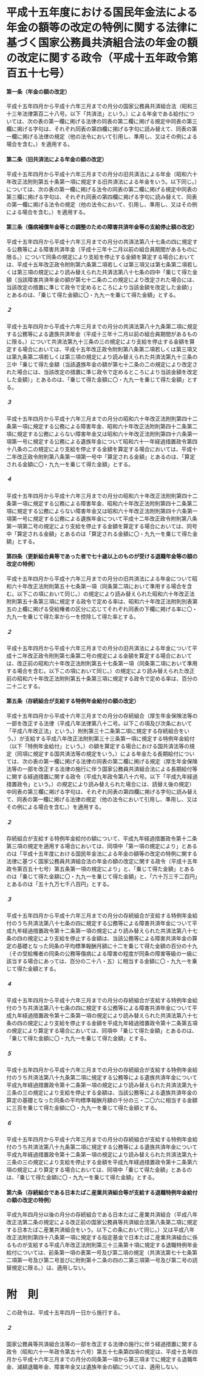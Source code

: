 # 平成十五年度における国民年金法による年金の額等の改定の特例に関する法律に基づく国家公務員共済組合法の年金の額の改定に関する政令（平成十五年政令第百五十七号）
#### 第一条（年金の額の改定）
平成十五年四月から平成十六年三月までの月分の国家公務員共済組合法（昭和三十三年法律第百二十八号。以下「共済法」という。）による年金である給付については、次の表の第一欄に掲げる法律の同表の第二欄に掲げる規定中同表の第三欄に掲げる字句は、それぞれ同表の第四欄に掲げる字句に読み替えて、同表の第一欄に掲げる法律の規定（他の法令において引用し、準用し、又はその例による場合を含む。）を適用する。
#### 第二条（旧共済法による年金の額の改定）
平成十五年四月から平成十六年三月までの月分の旧共済法による年金（昭和六十年改正法附則第五十条第一項に規定する旧共済法による年金をいう。以下同じ。）については、次の表の第一欄に掲げる法令の同表の第二欄に掲げる規定中同表の第三欄に掲げる字句は、それぞれ同表の第四欄に掲げる字句に読み替えて、同表の第一欄に掲げる法令の規定（他の法令において、引用し、準用し、又はその例による場合を含む。）を適用する。
#### 第三条（傷病補償年金等との調整のための障害共済年金等の支給停止額の改定）
平成十五年四月から平成十六年三月までの月分の共済法第八十七条の四に規定する公務等による障害共済年金（平成十三年十二月以前の組合員期間があるものに限る。）について同条の規定により支給を停止する金額を算定する場合においては、平成十五年改正政令附則第六条第二項若しくは第三項又は第七条第二項若しくは第三項の規定により読み替えられた共済法第八十七条の四中「乗じて得た金額（当該障害共済年金の額が第七十二条の二の規定により改定された場合には、当該改定の措置に準じて政令で定めるところにより当該金額を改定した金額）」とあるのは、「乗じて得た金額に〇・九九一を乗じて得た金額」とする。
##### ２
平成十五年四月から平成十六年三月までの月分の共済法第八十九条第二項に規定する公務等による遺族共済年金（平成十三年十二月以前の組合員期間があるものに限る。）について共済法第九十三条の三の規定により支給を停止する金額を算定する場合においては、平成十五年改正政令附則第八条第二項若しくは第三項又は第九条第二項若しくは第三項の規定により読み替えられた共済法第九十三条の三中「乗じて得た金額（当該遺族年金の額が第七十二条の二の規定により改定された場合には、当該改定の措置に準じ政令で定めるところにより当該金額を改定した金額）」とあるのは、「乗じて得た金額に〇・九九一を乗じて得た金額」とする。
##### ３
平成十五年四月から平成十六年三月までの月分の昭和六十年改正法附則第四十二条第一項に規定する公務による障害年金、昭和六十年改正法附則第四十二条第二項に規定する公務によらない障害年金又は昭和六十年改正法附則第四十六条第一項第一号に規定する公務による遺族年金について昭和六十一年経過措置政令第四十八条の二の規定により支給を停止する金額を算定する場合においては、平成十二年改正政令附則第八条第一項第一号中「算定される金額」とあるのは、「算定される金額に〇・九九一を乗じて得た金額」とする。
##### ４
平成十五年四月から平成十六年三月までの月分の昭和六十年改正法附則第四十二条第一項に規定する公務による障害年金、昭和六十年改正法附則第四十二条第二項に規定する公務によらない障害年金又は昭和六十年改正法附則第四十六条第一項第一号に規定する公務による遺族年金について平成十二年改正政令附則第八条第一項第二号の規定により支給を停止する金額を算定する場合においては、同号中「算定される金額」とあるのは「算定される金額に〇・九九一を乗じて得た金額」とする。
#### 第四条（更新組合員等であった者で七十歳以上のものが受ける退職年金等の額の改定の特例）
平成十五年四月から平成十六年三月までの月分の旧共済法による年金について昭和六十年改正法附則第五十七条第一項（同条第二項において準用する場合を含む。以下この項において同じ。）の規定により読み替えられた昭和六十年改正法附則第五十条第三項に規定する政令で定める率は、昭和六十年改正法附則別表第五の上欄に掲げる受給権者の区分に応じてそれぞれ同表の下欄に掲げる率に〇・九九一を乗じて得た率から一を控除して得た率とする。
##### ２
平成十五年四月から平成十六年三月までの月分の旧共済法による年金について平成十二年改正政令附則第七条第二号の規定による金額を算定する場合においては、改正前の昭和六十年改正法附則第五十七条第一項（同条第二項において準用する場合を含む。以下この項において同じ。）の規定により読み替えられた改正前の昭和六十年改正法附則第五十条第三項に規定する政令で定める率は、百分の二十二とする。
#### 第五条（存続組合が支給する特例年金給付の額の改定）
平成十五年四月から平成十六年三月までの月分の存続組合（厚生年金保険法等の一部を改正する法律（平成八年法律第八十二号。以下この項及び次条において「平成八年改正法」という。）附則第三十二条第二項に規定する存続組合をいう。）が支給する平成八年改正法附則第三十三条第一項に規定する特例年金給付（以下「特例年金給付」という。）の額を算定する場合における国共済法等の規定（同項に規定する国共済法等の規定をいう。）による年金たる長期給付については、次の表の第一欄に掲げる法律の同表の第二欄に掲げる規定（厚生年金保険法等の一部を改正する法律の施行に伴う国家公務員共済組合法による長期給付等に関する経過措置に関する政令（平成九年政令第八十六号。以下「平成九年経過措置政令」という。）の規定により読み替えられた場合には、読替え後の規定）中同表の第三欄に掲げる字句は、それぞれ同表の第四欄に掲げる字句に読み替えて、同表の第一欄に掲げる法律の規定（他の法令において引用し、準用し、又はその例による場合を含む。）を適用する。
##### ２
存続組合が支給する特例年金給付の額について、平成九年経過措置政令第十二条第三項の規定を適用する場合においては、同項中「第一項の規定により」とあるのは「平成十五年度における国民年金法による年金の額等の改定の特例に関する法律に基づく国家公務員共済組合法の年金の額の改定に関する政令（平成十五年政令第百五十七号）第五条第一項の規定により」と、「乗じて得た金額」とあるのは「乗じて得た金額に〇・九九一を乗じて得た金額」と、「六十万三千二百円」とあるのは「五十九万七千八百円」とする。
##### ３
平成十五年四月から平成十六年三月までの月分の存続組合が支給する特例年金給付のうち共済法第八十七条の四に規定する公務等による障害共済年金について平成九年経過措置政令第十二条第一項の規定により読み替えられた共済法第八十七条の四の規定により支給を停止する金額は、当該公務等による障害共済年金の算定の基礎となった同条の平均標準報酬月額に十二を乗じて得た金額の百分の十九（その受給権者の同条の公務等傷病による障害の程度が同条の障害等級の一級に該当する場合にあっては、百分の二十八・五）に相当する金額に〇・九九一を乗じて得た金額とする。
##### ４
平成十五年四月から平成十六年三月までの月分の存続組合が支給する特例年金給付のうち共済法第八十七条の四に規定する公務等による障害共済年金について平成九年経過措置政令第十二条第一項の規定により読み替えられた共済法第八十七条の四の規定により支給を停止する金額を平成九年経過措置政令第十二条第五項の規定により算定する場合においては、同項中「乗じて得た金額」とあるのは、「乗じて得た金額に〇・九九一を乗じて得た金額」とする。
##### ５
平成十五年四月から平成十六年三月までの月分の存続組合が支給する特例年金給付のうち共済法第八十九条第二項に規定する公務等による遺族共済年金について平成九年経過措置政令第十二条第一項の規定により読み替えられた共済法第九十三条の三の規定により支給を停止する金額は、当該公務等による遺族共済年金の算定の基礎となった同条の平均標準報酬月額の千分の三・二〇六に相当する金額に三百を乗じて得た金額に〇・九九一を乗じて得た金額とする。
##### ６
平成十五年四月から平成十六年三月までの月分の存続組合が支給する特例年金給付のうち共済法第八十九条第二項に規定する公務等による遺族共済年金について平成九年経過措置政令第十二条第一項の規定により読み替えられた共済法第九十三条の三の規定により支給を停止する金額を平成九年経過措置政令第十二条第六項の規定により算定する場合においては、同項中「乗じて得た金額」とあるのは、「乗じて得た金額に〇・九九一を乗じて得た金額」とする。
#### 第六条（存続組合である日本たばこ産業共済組合等が支給する退職特例年金給付の額の改定の特例）
平成九年四月分以後の月分の存続組合である日本たばこ産業共済組合（平成八年改正法第二条の規定による改正前の国家公務員等共済組合法第八条第二項に規定する日本たばこ産業共済組合をいう。以下この条において同じ。）又は平成八年改正法附則第四十八条第一項に規定する指定基金で日本たばこ産業共済組合に係るものが支給する平成八年改正法附則第三十三条第十項に規定する退職特例年金給付については、前条第一項の表第一号及び第二項の規定（共済法第七十七条第二項第一号及び第二号並びに附則第十二条の四の二第三項第一号及び第二号の読替規定に限る。）は、適用しない。
# 附　則
この政令は、平成十五年四月一日から施行する。
##### ２
国家公務員等共済組合法等の一部を改正する法律の施行に伴う経過措置に関する政令（昭和六十一年政令第五十六号）第五十七条第四項の規定は、平成十五年四月から平成十六年三月までの月分の同条第一項から第三項までに規定する退職年金、減額退職年金、障害年金又は遺族年金の額については、適用しない。
